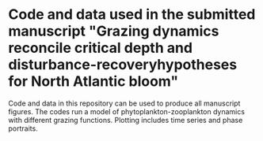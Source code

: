 # Code and data used in the submitted manuscript "Grazing dynamics reconcile critical depth and disturbance-recoveryhypotheses for North Atlantic bloom"
Code and data in this repository can be used to produce all manuscript figures. The codes run a model of phytoplankton-zooplankton dynamics with different grazing functions. Plotting includes time series and phase portraits. 
